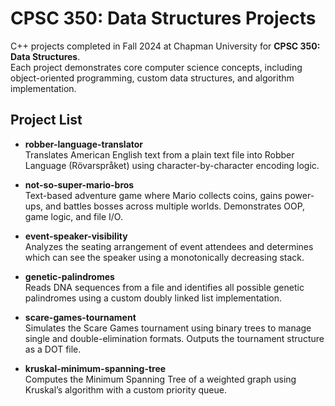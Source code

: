 # CPSC 350: Data Structures Projects

C++ projects completed in Fall 2024 at Chapman University for **CPSC 350: Data Structures**.  
Each project demonstrates core computer science concepts, including object-oriented programming, custom data structures, and algorithm implementation.

## Project List

- **robber-language-translator**  
  Translates American English text from a plain text file into Robber Language (Rövarspråket) using character-by-character encoding logic.

- **not-so-super-mario-bros**  
  Text-based adventure game where Mario collects coins, gains power-ups, and battles bosses across multiple worlds. Demonstrates OOP, game logic, and file I/O.

- **event-speaker-visibility**  
  Analyzes the seating arrangement of event attendees and determines which can see the speaker using a monotonically decreasing stack.

- **genetic-palindromes**  
  Reads DNA sequences from a file and identifies all possible genetic palindromes using a custom doubly linked list implementation.

- **scare-games-tournament**  
  Simulates the Scare Games tournament using binary trees to manage single and double-elimination formats. Outputs the tournament structure as a DOT file.

- **kruskal-minimum-spanning-tree**  
  Computes the Minimum Spanning Tree of a weighted graph using Kruskal’s algorithm with a custom priority queue.

